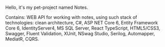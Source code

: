 Hello, it's my pet-project named Notes.

Contains:
  WEB API for working with notes, using such stack of technologies:
    clean architecture,
    C#,
    ASP NET Core 6,
    Entity Framework Core 6,
    IdentityServer4,
    MS SQL Server,
    React
    TypeScript,
    HTML5/CSS3,
    Swagger,
    Fluent Validation,
    XUnit,
    NSwag Studio,
    Serilog,
    Automapper,
    MediatR,
    CQRS.
 
